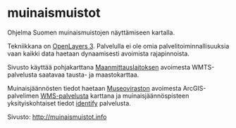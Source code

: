 # muinaismuistot
Ohjelma Suomen muinaismuistojen näyttämiseen kartalla.

Tekniikkana on [OpenLayers 3](http://openlayers.org/). Palvelulla ei ole omia palvelitoiminnallisuuksia vaan kaikki data haetaan dynaamisesti avoimista rajapinnoista.

Sivusto käyttää pohjakarttana [Maanmittauslaitoksen](http://www.maanmittauslaitos.fi/aineistot-palvelut/rajapintapalvelut/paikkatiedon-palvelualustan-pilotti) avoimesta WMTS-palvelusta saatavaa tausta- ja maastokarttaa.

Muinaisjäännösten tiedot haetaan [Museoviraston](http://kartta.nba.fi/arcgis/rest/services/WMS/MVWMS/MapServer) avoimesta ArcGIS-palvelimen [WMS-palvelusta](http://kartta.nba.fi/arcgis/rest/services/WMS/MVWMS/MapServer/export?bbox=370057.1124662436,7303836.785799463,370265.22983375605,7303945.555638879) karttana ja muinaisjäännöspisteen yksityiskohtaiset tiedot [identify](http://kartta.nba.fi/arcgis/rest/services/WMS/MVWMS/MapServer/identify) palvelusta.

Sivusto: http://muinaismuistot.info
